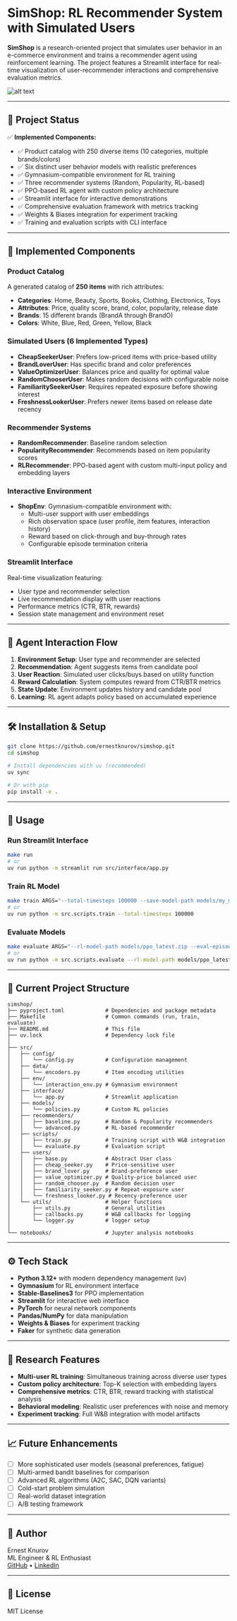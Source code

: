 # SimShop: RL Recommender System with Simulated Users

**SimShop** is a research-oriented project that simulates user behavior in an e-commerce environment and trains a recommender agent using reinforcement learning. The project features a Streamlit interface for real-time visualization of user-recommender interactions and comprehensive evaluation metrics.

![alt text](assets/images/web_interface.png)

---

## 📌 Project Status

✅ **Implemented Components:**
- ✅ Product catalog with 250 diverse items (10 categories, multiple brands/colors)
- ✅ Six distinct user behavior models with realistic preferences
- ✅ Gymnasium-compatible environment for RL training
- ✅ Three recommender systems (Random, Popularity, RL-based)
- ✅ PPO-based RL agent with custom policy architecture
- ✅ Streamlit interface for interactive demonstrations
- ✅ Comprehensive evaluation framework with metrics tracking
- ✅ Weights & Biases integration for experiment tracking
- ✅ Training and evaluation scripts with CLI interface

---

## 🧠 Implemented Components

### Product Catalog
A generated catalog of **250 items** with rich attributes:
- **Categories**: Home, Beauty, Sports, Books, Clothing, Electronics, Toys
- **Attributes**: Price, quality score, brand, color, popularity, release date
- **Brands**: 15 different brands (BrandA through BrandO)
- **Colors**: White, Blue, Red, Green, Yellow, Black

### Simulated Users (6 Implemented Types)
- **CheapSeekerUser**: Prefers low-priced items with price-based utility
- **BrandLoverUser**: Has specific brand and color preferences  
- **ValueOptimizerUser**: Balances price and quality for optimal value
- **RandomChooserUser**: Makes random decisions with configurable noise
- **FamiliaritySeekerUser**: Requires repeated exposure before showing interest
- **FreshnessLookerUser**: Prefers newer items based on release date recency

### Recommender Systems
- **RandomRecommender**: Baseline random selection
- **PopularityRecommender**: Recommends based on item popularity scores
- **RLRecommender**: PPO-based agent with custom multi-input policy and embedding layers

### Interactive Environment
- **ShopEnv**: Gymnasium-compatible environment with:
  - Multi-user support with user embeddings
  - Rich observation space (user profile, item features, interaction history)
  - Reward based on click-through and buy-through rates
  - Configurable episode termination criteria

### Streamlit Interface
Real-time visualization featuring:
- User type and recommender selection
- Live recommendation display with user reactions
- Performance metrics (CTR, BTR, rewards)
- Session state management and environment reset

---

## 🔁 Agent Interaction Flow

1. **Environment Setup**: User type and recommender are selected
2. **Recommendation**: Agent suggests items from candidate pool
3. **User Reaction**: Simulated user clicks/buys based on utility function
4. **Reward Calculation**: System computes reward from CTR/BTR metrics
5. **State Update**: Environment updates history and candidate pool
6. **Learning**: RL agent adapts policy based on accumulated experience

---

## 🛠 Installation & Setup

```bash
git clone https://github.com/ernestknurov/simshop.git
cd simshop

# Install dependencies with uv (recommended)
uv sync

# Or with pip
pip install -e .
```

---

## 🚀 Usage

### Run Streamlit Interface
```bash
make run
# or
uv run python -m streamlit run src/interface/app.py
```

### Train RL Model
```bash
make train ARGS="--total-timesteps 100000 --save-model-path models/my_model.zip"
# or
uv run python -m src.scripts.train --total-timesteps 100000
```

### Evaluate Models
```bash
make evaluate ARGS="--rl-model-path models/ppo_latest.zip --eval-episodes 1000"
# or
uv run python -m src.scripts.evaluate --rl-model-path models/ppo_latest.zip
```

---

## 📁 Current Project Structure

```
simshop/
├── pyproject.toml             # Dependencies and package metadata
├── Makefile                   # Common commands (run, train, evaluate)
├── README.md                  # This file
├── uv.lock                    # Dependency lock file
│
├── src/
│   ├── config/
│   │   └── config.py          # Configuration management
│   ├── data/
│   │   └── encoders.py        # Item encoding utilities
│   ├── env/
│   │   └── interaction_env.py # Gymnasium environment
│   ├── interface/
│   │   └── app.py             # Streamlit application
│   ├── models/
│   │   └── policies.py        # Custom RL policies
│   ├── recommenders/
│   │   ├── baseline.py        # Random & Popularity recommenders
│   │   └── advanced.py        # RL-based recommender
│   ├── scripts/
│   │   ├── train.py           # Training script with W&B integration
│   │   └── evaluate.py        # Evaluation script
│   ├── users/
│   │   ├── base.py            # Abstract User class
│   │   ├── cheap_seeker.py    # Price-sensitive user
│   │   ├── brand_lover.py     # Brand-preference user
│   │   ├── value_optimizer.py # Quality-price balanced user
│   │   ├── random_chooser.py  # Random decision user
│   │   ├── familiarity_seeker.py # Repeat-exposure user
│   │   └── freshness_looker.py # Recency-preference user
│   └── utils/                 # Helper functions
│       ├── utils.py           # General utilities
│       ├── callbacks.py       # W&B callbacks for logging
│       └── logger.py          # logger setup
│
└── notebooks/                 # Jupyter analysis notebooks
```

---

## ⚙️ Tech Stack

- **Python 3.12+** with modern dependency management (uv)
- **Gymnasium** for RL environment interface
- **Stable-Baselines3** for PPO implementation
- **Streamlit** for interactive web interface
- **PyTorch** for neural network components
- **Pandas/NumPy** for data manipulation
- **Weights & Biases** for experiment tracking
- **Faker** for synthetic data generation

---

## 🔬 Research Features

- **Multi-user RL training**: Simultaneous training across diverse user types
- **Custom policy architecture**: Top-K selection with embedding layers
- **Comprehensive metrics**: CTR, BTR, reward tracking with statistical analysis
- **Behavioral modeling**: Realistic user preferences with noise and memory
- **Experiment tracking**: Full W&B integration with model artifacts

---

## 📈 Future Enhancements

- [ ] More sophisticated user models (seasonal preferences, fatigue)
- [ ] Multi-armed bandit baselines for comparison
- [ ] Advanced RL algorithms (A2C, SAC, DQN variants)
- [ ] Cold-start problem simulation
- [ ] Real-world dataset integration
- [ ] A/B testing framework

---

## 👤 Author

Ernest Knurov  
ML Engineer & RL Enthusiast  
[GitHub](https://github.com/ernestknurov) • [LinkedIn](https://linkedin.com/in/ernestknurov)

---

## 📝 License

MIT License
